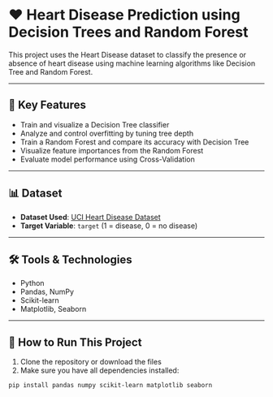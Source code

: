 # ❤️ Heart Disease Prediction using Decision Trees and Random Forest

This project uses the Heart Disease dataset to classify the presence or absence of heart disease using machine learning algorithms like Decision Tree and Random Forest.

---

## 🧠 Key Features

- Train and visualize a Decision Tree classifier
- Analyze and control overfitting by tuning tree depth
- Train a Random Forest and compare its accuracy with Decision Tree
- Visualize feature importances from the Random Forest
- Evaluate model performance using Cross-Validation

---

## 📊 Dataset

- **Dataset Used**: [UCI Heart Disease Dataset](https://www.kaggle.com/datasets/ronitf/heart-disease-uci)
- **Target Variable**: `target` (1 = disease, 0 = no disease)

---

## 🛠 Tools & Technologies

- Python
- Pandas, NumPy
- Scikit-learn
- Matplotlib, Seaborn

---

## 🚀 How to Run This Project

1. Clone the repository or download the files
2. Make sure you have all dependencies installed:

```bash
pip install pandas numpy scikit-learn matplotlib seaborn

